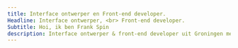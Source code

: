 ```yaml
---
title: Interface ontwerper en Front-end developer.
Headline: Interface ontwerper, <br> Front-end developer.
Subtitle: Hoi, ik ben Frank Spin
description: Interface ontwerper & front-end developer uit Groningen met ruim 8 jaar ervaring. Mijn werk is eenvoudig, simpel en doelgericht.
---
```

